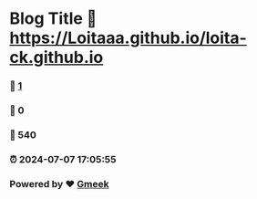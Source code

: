 # Blog Title :link: https://Loitaaa.github.io/loita-ck.github.io 
### :page_facing_up: [1](https://Loitaaa.github.io/loita-ck.github.io/tag.html) 
### :speech_balloon: 0 
### :hibiscus: 540 
### :alarm_clock: 2024-07-07 17:05:55 
### Powered by :heart: [Gmeek](https://github.com/Meekdai/Gmeek)
